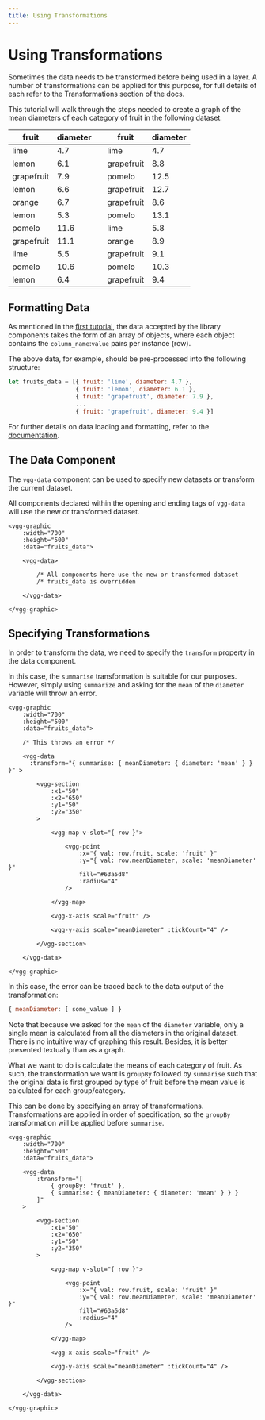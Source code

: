 ```yaml
---
title: Using Transformations
---
```


# Using Transformations

Sometimes the data needs to be transformed before being used in a layer. A number of transformations can be applied for this purpose, for full details of each refer to the Transformations section of the docs.

This tutorial will walk through the steps needed to create a graph of the mean diameters of each category of fruit in the following dataset:


fruit     | diameter | |fruit     | diameter |
----------|----------|-|----------|----------|
 lime     | 4.7      | | lime     | 4.7      |                            
 lemon    | 6.1      | |grapefruit| 8.8      |
grapefruit| 7.9      | | pomelo   | 12.5     |
 lemon    | 6.6      | |grapefruit| 12.7     |
 orange   | 6.7      | |grapefruit| 8.6      |
 lemon    | 5.3      | | pomelo   | 13.1     |
 pomelo   | 11.6     | | lime     | 5.8      |
grapefruit| 11.1     | | orange   | 8.9      |
 lime     | 5.5      | |grapefruit| 9.1      |
 pomelo   | 10.6     | | pomelo   | 10.3     |
 lemon    | 6.4      | |grapefruit| 9.4      |

## Formatting Data

As mentioned in the [first tutorial](./basic.md), the data accepted by the library components takes the form of an array of objects, where each object contains the `column_name`:`value` pairs per instance (row).

The above data, for example, should be pre-processed into the following structure:

```js
let fruits_data = [{ fruit: 'lime', diameter: 4.7 },
	 			   { fruit: 'lemon', diameter: 6.1 },
	 			   { fruit: 'grapefruit', diameter: 7.9 },
	 			   ...
	 			   { fruit: 'grapefruit', diameter: 9.4 }]
```

For further details on data loading and formatting, refer to the [documentation](../concepts/data-loading.md).

## The Data Component

The `vgg-data` component can be used to specify new datasets or transform the current dataset.

All components declared within the opening and ending tags of `vgg-data` will use the new or transformed dataset.

```html{6-11}
<vgg-graphic
	:width="700"
	:height="500"
	:data="fruits_data">

	<vgg-data>

		/* All components here use the new or transformed dataset
		/* fruits_data is overridden

	</vgg-data>

</vgg-graphic>
```

## Specifying Transformations

In order to transform the data, we need to specify the `transform` property in the data component.

In this case, the `summarise` transformation is suitable for our purposes. However, simply using `summarize` and asking for the `mean` of the `diameter` variable will throw an error.

```html{6-9}
<vgg-graphic
	:width="700"
	:height="500"
	:data="fruits_data">

	/* This throws an error */

	<vgg-data
      :transform="{ summarise: { meanDiameter: { diameter: 'mean' } } }" >

    	<vgg-section
	        :x1="50"
	        :x2="650"
	        :y1="50"
	        :y2="350"
	    >

	        <vgg-map v-slot="{ row }">

				<vgg-point
					:x="{ val: row.fruit, scale: 'fruit' }"
					:y="{ val: row.meanDiameter, scale: 'meanDiameter' }"
					fill="#63a5d8"
					:radius="4"
				/>

	        </vgg-map>

	        <vgg-x-axis scale="fruit" />

	        <vgg-y-axis scale="meanDiameter" :tickCount="4" />

	    </vgg-section>

	</vgg-data>

</vgg-graphic>
```

In this case, the error can be traced back to the data output of the transformation:

```js
{ meanDiameter: [ some_value ] }
```

Note that because we asked for the `mean` of the `diameter` variable, only a single mean is calculated from all the diameters in the original dataset. There is no intuitive way of graphing this result. Besides, it is better presented textually than as a graph.

What we want to do is calculate the means of each category of fruit. As such, the transformation we want is `groupBy` followed by `summarise` such that the original data is first grouped by type of fruit before the mean value is calculated for each group/category.

This can be done by specifying an array of transformations. Transformations are applied in order of specification, so the `groupBy` transformation will be applied before `summarise`.

```html{6-11}
<vgg-graphic
	:width="700"
	:height="500"
	:data="fruits_data">

	<vgg-data
		:transform="[
			{ groupBy: 'fruit' },
			{ summarise: { meanDiameter: { diameter: 'mean' } } }
		]"
    >

    	<vgg-section
	        :x1="50"
	        :x2="650"
	        :y1="50"
	        :y2="350"
	    >

	        <vgg-map v-slot="{ row }">

				<vgg-point
					:x="{ val: row.fruit, scale: 'fruit' }"
					:y="{ val: row.meanDiameter, scale: 'meanDiameter' }"
					fill="#63a5d8"
					:radius="4"
				/>

	        </vgg-map>

	        <vgg-x-axis scale="fruit" />

	        <vgg-y-axis scale="meanDiameter" :tickCount="4" />

	    </vgg-section>

	</vgg-data>

</vgg-graphic>
```

<TutorialTransformation />